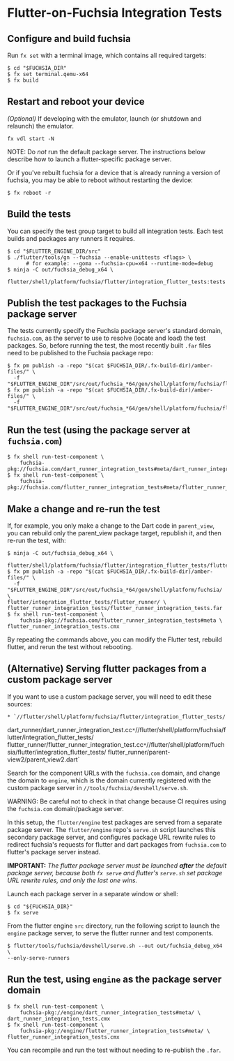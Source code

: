 # Flutter-on-Fuchsia Integration Tests

## Configure and build fuchsia

Run `fx set` with a terminal image, which contains all required targets:

```shell
$ cd "$FUCHSIA_DIR"
$ fx set terminal.qemu-x64
$ fx build
```

## Restart and reboot your device

_(Optional)_ If developing with the emulator, launch (or shutdown and relaunch)
the emulator.

```shell
fx vdl start -N
```

NOTE: Do _not_ run the default package server. The instructions below describe
how to launch a flutter-specific package server.

Or if you've rebuilt fuchsia for a device that is already running a version of
fuchsia, you may be able to reboot without restarting the device:

```shell
$ fx reboot -r
```

## Build the tests

You can specify the test group target to build all integration tests.  Each
test builds and packages any runners it requires.

```shell
$ cd "$FLUTTER_ENGINE_DIR/src"
$ ./flutter/tools/gn --fuchsia --enable-unittests <flags> \
      # for example: --goma --fuchsia-cpu=x64 --runtime-mode=debug
$ ninja -C out/fuchsia_debug_x64 \
    flutter/shell/platform/fuchsia/flutter/integration_flutter_tests:tests
```

## Publish the test packages to the Fuchsia package server

The tests currently specify the Fuchsia package server's standard domain,
`fuchsia.com`, as the server to use to resolve (locate and load) the test
packages. So, before running the test, the most recently built `.far` files
need to be published to the Fuchsia package repo:

```shell
$ fx pm publish -a -repo "$(cat $FUCHSIA_DIR/.fx-build-dir)/amber-files/" \
  -f "$FLUTTER_ENGINE_DIR"/src/out/fuchsia_*64/gen/shell/platform/fuchsia/flutter/integration_flutter_tests/dart_runner/dart_runner_integration_tests/dart_runner_integration_tests.far
$ fx pm publish -a -repo "$(cat $FUCHSIA_DIR/.fx-build-dir)/amber-files/" \
  -f "$FLUTTER_ENGINE_DIR"/src/out/fuchsia_*64/gen/shell/platform/fuchsia/flutter/integration_flutter_tests/flutter_runner/flutter_runner_integration_tests/flutter_runner_integration_tests.far
```

## Run the test (using the package server at `fuchsia.com`)

```shell
$ fx shell run-test-component \
    fuchsia-pkg://fuchsia.com/dart_runner_integration_tests#meta/dart_runner_integration_tests.cmx
$ fx shell run-test-component \
    fuchsia-pkg://fuchsia.com/flutter_runner_integration_tests#meta/flutter_runner_integration_tests.cmx
```

## Make a change and re-run the test

If, for example, you only make a change to the Dart code in `parent_view`, you
can rebuild only the parent_view package target, republish it, and then re-run
the test, with:

```shell
$ ninja -C out/fuchsia_debug_x64 \
    flutter/shell/platform/fuchsia/flutter/integration_flutter_tests/flutter_runner
$ fx pm publish -a -repo "$(cat $FUCHSIA_DIR/.fx-build-dir)/amber-files/" \
  -f "$FLUTTER_ENGINE_DIR"/src/out/fuchsia_*64/gen/shell/platform/fuchsia/ \
flutter/integration_flutter_tests/flutter_runner/ \
flutter_runner_integration_tests/flutter_runner_integration_tests.far
$ fx shell run-test-component \
    fuchsia-pkg://fuchsia.com/flutter_runner_integration_tests#meta \
flutter_runner_integration_tests.cmx
```

By repeating the commands above, you can modify the Flutter test, rebuild
flutter, and rerun the test without rebooting.

## (Alternative) Serving flutter packages from a custom package server

If you want to use a custom package server, you will need to edit these sources:

    * `//flutter/shell/platform/fuchsia/flutter/integration_flutter_tests/
dart_runner/dart_runner_integration_test.cc`
    * `//flutter/shell/platform/fuchsia/flutter/integration_flutter_tests/
flutter_runner/flutter_runner_integration_test.cc`
    * `//flutter/shell/platform/fuchsia/flutter/integration_flutter_tests/
flutter_runner/parent-view2/parent_view2.dart`

Search for the component URLs with the `fuchsia.com` domain, and change the
domain to `engine`, which is the domain currently registered with the custom
package server in `//tools/fuchsia/devshell/serve.sh`.

WARNING: Be careful not to check in that change because CI requires using the
`fuchsia.com` domain/package server.

In this setup, the `flutter/engine` test packages are served from a separate
package server. The `flutter/engine` repo's `serve.sh` script launches this
secondary package server, and configures package URL rewrite rules to redirect
fuchsia's requests for flutter and dart packages from `fuchsia.com` to flutter's
package server instead.

**IMPORTANT:** _The flutter package server must be launched **after** the
default package server, because both `fx serve` and flutter's `serve.sh` set
package URL rewrite rules, and only the last one wins._

Launch each package server in a separate window or shell:

```shell
$ cd "${FUCHSIA_DIR}"
$ fx serve
```

From the flutter engine `src` directory, run the following script to launch the
`engine` package server, to serve the flutter runner and test components.

```shell
$ flutter/tools/fuchsia/devshell/serve.sh --out out/fuchsia_debug_x64 \
--only-serve-runners
```

## Run the test, using `engine` as the package server domain

```shell
$ fx shell run-test-component \
    fuchsia-pkg://engine/dart_runner_integration_tests#meta/ \
dart_runner_integration_tests.cmx
$ fx shell run-test-component \
    fuchsia-pkg://engine/flutter_runner_integration_tests#meta/ \
flutter_runner_integration_tests.cmx
```

You can recompile and run the test without needing to re-publish the `.far`.
